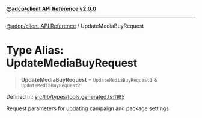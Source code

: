 [**@adcp/client API Reference v2.0.0**](../README.md)

***

[@adcp/client API Reference](../README.md) / UpdateMediaBuyRequest

# Type Alias: UpdateMediaBuyRequest

> **UpdateMediaBuyRequest** = `UpdateMediaBuyRequest1` & `UpdateMediaBuyRequest2`

Defined in: [src/lib/types/tools.generated.ts:1165](https://github.com/adcontextprotocol/adcp-client/blob/9ed0be764adbd110916d257101c95a577b3f15c8/src/lib/types/tools.generated.ts#L1165)

Request parameters for updating campaign and package settings
